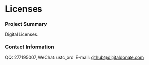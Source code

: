 # Licenses

### Project Summary
Digital Licenses.

### Contact Information
QQ: 277195007, WeChat: ustc_xrd, E-mail: github@digitaldonate.com
